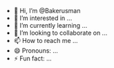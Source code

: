 - 👋 Hi, I’m @Bakerusman
- 👀 I’m interested in ...
- 🌱 I’m currently learning ...
- 💞️ I’m looking to collaborate on ...
- 📫 How to reach me ...
- 😄 Pronouns: ...
- ⚡ Fun fact: ...

<!---
Bakerusman/Bakerusman is a ✨ special ✨ repository because its `README.md` (this file) appears on your GitHub profile.
You can click the Preview link to take a look at your changes.
--->
